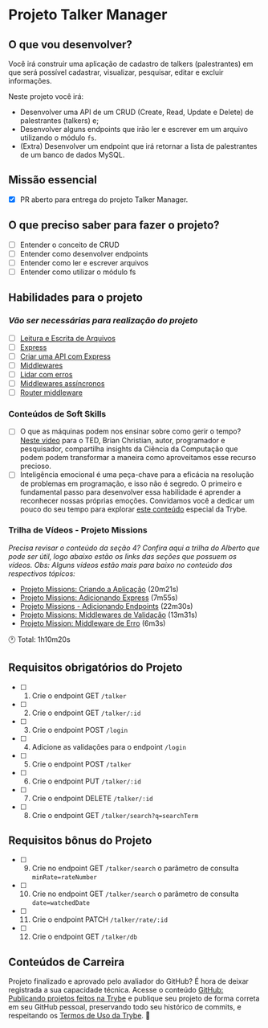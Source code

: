 # Projeto Talker Manager

## O que vou desenvolver?

Você irá construir uma aplicação de cadastro de talkers (palestrantes) em que será possível cadastrar, visualizar, pesquisar, editar e excluir informações.

Neste projeto você irá:

- Desenvolver uma API de um CRUD (Create, Read, Update e Delete) de palestrantes (talkers) e;
- Desenvolver alguns endpoints que irão ler e escrever em um arquivo utilizando o módulo `fs`.
- (Extra) Desenvolver um endpoint que irá retornar a lista de palestrantes de um banco de dados MySQL.

## Missão essencial

- [X] PR aberto para entrega do projeto Talker Manager.

## O que preciso saber para fazer o projeto?

- [ ] Entender o conceito de CRUD
- [ ] Entender como desenvolver endpoints
- [ ] Entender como ler e escrever arquivos
- [ ] Entender como utilizar o módulo fs

## Habilidades para o projeto

### *Vão ser necessárias para realização do projeto*

- [ ] [Leitura e Escrita de Arquivos](https://app.betrybe.com/learn/course/5e938f69-6e32-43b3-9685-c936530fd326/module/94d0e996-1827-4fbc-bc24-c99fb592925b/section/2ed87e4f-9049-4314-8091-8f71b1925cf6/day/08afed28-2d18-4256-a8b9-a15ae8eb3375/lesson/1a1fc25d-0aab-438b-8382-1501cd4962ff)
- [ ] [Express](https://app.betrybe.com/learn/course/5e938f69-6e32-43b3-9685-c936530fd326/module/94d0e996-1827-4fbc-bc24-c99fb592925b/section/2ed87e4f-9049-4314-8091-8f71b1925cf6/day/4982a599-9832-419e-a96b-3fe1db634c3e/lesson/0290ddd3-3a5f-4ce2-aebc-d6e3e9f5854e)
- [ ] [Criar uma API com Express](https://app.betrybe.com/learn/course/5e938f69-6e32-43b3-9685-c936530fd326/module/94d0e996-1827-4fbc-bc24-c99fb592925b/section/2ed87e4f-9049-4314-8091-8f71b1925cf6/day/4982a599-9832-419e-a96b-3fe1db634c3e/lesson/0ca9d8cc-c80d-4296-931b-d3e3833795ba)
- [ ] [Middlewares](https://app.betrybe.com/learn/course/5e938f69-6e32-43b3-9685-c936530fd326/module/94d0e996-1827-4fbc-bc24-c99fb592925b/section/2ed87e4f-9049-4314-8091-8f71b1925cf6/day/27d3ea73-4725-48c0-b38c-8acc4dc4d40a/lesson/e3f0b1ef-d574-45ef-abb3-22a6ea384448)
- [ ] [Lidar com erros](https://app.betrybe.com/learn/course/5e938f69-6e32-43b3-9685-c936530fd326/module/94d0e996-1827-4fbc-bc24-c99fb592925b/section/2ed87e4f-9049-4314-8091-8f71b1925cf6/day/27d3ea73-4725-48c0-b38c-8acc4dc4d40a/lesson/8637f4e5-9ea6-4bdb-8fad-0e10384f26d9)
- [ ] [Middlewares assíncronos](https://app.betrybe.com/learn/course/5e938f69-6e32-43b3-9685-c936530fd326/module/94d0e996-1827-4fbc-bc24-c99fb592925b/section/2ed87e4f-9049-4314-8091-8f71b1925cf6/day/27d3ea73-4725-48c0-b38c-8acc4dc4d40a/lesson/7c6ef235-b4b5-41d3-85c4-54b53169c15f)
- [ ] [Router middleware](https://app.betrybe.com/learn/course/5e938f69-6e32-43b3-9685-c936530fd326/module/94d0e996-1827-4fbc-bc24-c99fb592925b/section/2ed87e4f-9049-4314-8091-8f71b1925cf6/day/27d3ea73-4725-48c0-b38c-8acc4dc4d40a/lesson/cda94a05-9e87-4f4b-a109-08ca198617c6)

### Conteúdos de Soft Skills

- [ ] O que as máquinas podem nos ensinar sobre como gerir o tempo? [Neste vídeo](https://www.ted.com/talks/brian_christian_how_to_manage_your_time_more_effectively_according_to_machines) para o TED, Brian Christian, autor, programador e pesquisador, compartilha insights da Ciência da Computação que podem podem transformar a maneira como aproveitamos esse recurso precioso.
- [ ] Inteligência emocional é uma peça-chave para a eficácia na resolução de problemas em programação, e isso não é segredo. O primeiro e fundamental passo para desenvolver essa habilidade é aprender a reconhecer nossas próprias emoções. Convidamos você a dedicar um pouco do seu tempo para explorar [este conteúdo](https://app.betrybe.com/learn/course/5e938f69-6e32-43b3-9685-c936530fd326/module/2e0692c9-e226-4e95-860a-b4cad80e3c3c/section/d041930c-2861-493a-ab7e-9f566aa90d29/day/5b748ff2-db33-4356-95c8-709c9ff40263/lesson/b9ef55ce-a2c5-411b-914b-1cbdc5a00cc5) especial da Trybe.

### Trilha de Vídeos - Projeto Missions

*Precisa revisar o conteúdo da seção 4? Confira aqui a trilha do Alberto que pode ser útil, logo abaixo estão os links das seções que possuem os vídeos. Obs: Alguns vídeos estão mais para baixo no conteúdo dos respectivos tópicos:*

- [Projeto Missions: Criando a Aplicação](https://app.betrybe.com/learn/course/5e938f69-6e32-43b3-9685-c936530fd326/module/94d0e996-1827-4fbc-bc24-c99fb592925b/section/2ed87e4f-9049-4314-8091-8f71b1925cf6/day/08afed28-2d18-4256-a8b9-a15ae8eb3375/lesson/1a1fc25d-0aab-438b-8382-1501cd4962ff) (20m21s)
- [Projeto Missions: Adicionando Express](https://app.betrybe.com/learn/course/5e938f69-6e32-43b3-9685-c936530fd326/module/94d0e996-1827-4fbc-bc24-c99fb592925b/section/2ed87e4f-9049-4314-8091-8f71b1925cf6/day/4982a599-9832-419e-a96b-3fe1db634c3e/lesson/0290ddd3-3a5f-4ce2-aebc-d6e3e9f5854e) (7m55s)
- [Projeto Missions - Adicionando Endpoints](https://app.betrybe.com/learn/course/5e938f69-6e32-43b3-9685-c936530fd326/module/94d0e996-1827-4fbc-bc24-c99fb592925b/section/2ed87e4f-9049-4314-8091-8f71b1925cf6/day/4982a599-9832-419e-a96b-3fe1db634c3e/lesson/0ca9d8cc-c80d-4296-931b-d3e3833795ba) (22m30s)
- [Projeto Missions: Middlewares de Validação](https://app.betrybe.com/learn/course/5e938f69-6e32-43b3-9685-c936530fd326/module/94d0e996-1827-4fbc-bc24-c99fb592925b/section/2ed87e4f-9049-4314-8091-8f71b1925cf6/day/27d3ea73-4725-48c0-b38c-8acc4dc4d40a/lesson/e3f0b1ef-d574-45ef-abb3-22a6ea384448) (13m31s)
- [Projeto Mission: Middleware de Erro](https://app.betrybe.com/learn/course/5e938f69-6e32-43b3-9685-c936530fd326/module/94d0e996-1827-4fbc-bc24-c99fb592925b/section/2ed87e4f-9049-4314-8091-8f71b1925cf6/day/27d3ea73-4725-48c0-b38c-8acc4dc4d40a/lesson/8637f4e5-9ea6-4bdb-8fad-0e10384f26d9) (6m3s)

🕐  Total: 1h10m20s

## Requisitos obrigatórios do Projeto

- [ ] 1. Crie o endpoint GET `/talker`
- [ ] 2. Crie o endpoint GET `/talker/:id`
- [ ] 3. Crie o endpoint POST `/login`
- [ ] 4. Adicione as validações para o endpoint `/login`
- [ ] 5. Crie o endpoint POST `/talker`
- [ ] 6. Crie o endpoint PUT `/talker/:id`
- [ ] 7. Crie o endpoint DELETE `/talker/:id`
- [ ] 8. Crie o endpoint GET `/talker/search?q=searchTerm`

## Requisitos bônus do Projeto

- [ ] 9. Crie no endpoint GET `/talker/search` o parâmetro de consulta `minRate=rateNumber`
- [ ] 10. Crie no endpoint GET `/talker/search` o parâmetro de consulta `date=watchedDate`
- [ ] 11. Crie o endpoint PATCH `/talker/rate/:id`
- [ ] 12. Crie o endpoint GET `/talker/db`

## Conteúdos de Carreira
Projeto finalizado e aprovado pelo avaliador do GitHub? É hora de deixar registrada a sua capacidade técnica.
Acesse o conteúdo [GitHub: Publicando projetos feitos na Trybe](https://app.betrybe.com/learn/course/5e938f69-6e32-43b3-9685-c936530fd326/module/a3cac6d2-5060-445d-81f4-ea33451d8ea4/section/d4f5e97a-ca66-4e28-945d-9dd5c4282085/day/eff12025-1627-42c6-953d-238e9222c8ff/lesson/49cb103b-9e08-4ad5-af17-d423a624285a) e publique seu projeto de forma correta em seu GitHub pessoal, preservando todo seu histórico de commits, e respeitando os [Termos de Uso da Trybe](https://www.betrybe.com/termos-de-uso). 🎉

